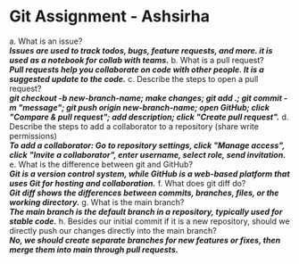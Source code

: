 # Git Assignment - Ashsirha

a. What is an issue?  
***Issues are used to track todos, bugs, feature requests, and more. it is used as a notebook for collab with teams.***
b. What is a pull request?  
***Pull requests help you collaborate on code with other people. It is a suggested update to the code.***
c. Describe the steps to open a pull request?  
***git checkout -b new-branch-name; make changes; git add .; git commit -m "message"; git push origin new-branch-name; open GitHub; click "Compare & pull request"; add description; click "Create pull request".***
d. Describe the steps to add a collaborator to a repository (share write permissions)  
***To add a collaborator: Go to repository settings, click "Manage access", click "Invite a collaborator", enter username, select role, send invitation.***
e. What is the difference between git and GitHub?  
***Git is a version control system, while GitHub is a web-based platform that uses Git for hosting and collaboration.***
f. What does git diff do?  
***Git diff shows the differences between commits, branches, files, or the working directory.***
g. What is the main branch?  
***The main branch is the default branch in a repository, typically used for stable code.***
h. Besides our initial commit if it is a new repository, should we directly push our changes directly into the main branch?  
***No, we should create separate branches for new features or fixes, then merge them into main through pull requests.***